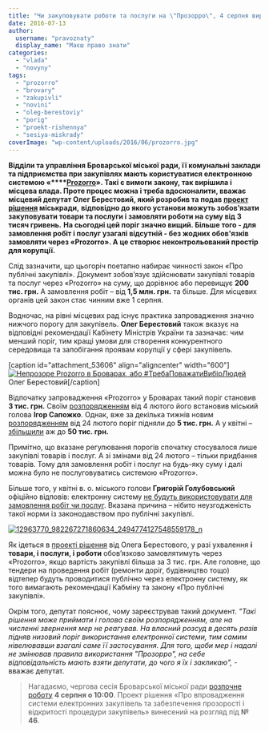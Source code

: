```yaml
---
title: "Чи закуповувати роботи та послуги на \"Прозорро\", 4 серпня вирішать броварські депутати"
date: 2016-07-13
author: 
  username: "pravoznaty"
  display_name: "Маєш право знати"
categories: 
  - "vlada"
  - "novyny"
tags: 
  - "prozorro"
  - "brovary"
  - "zakupivli"
  - "novini"
  - "oleg-berestoviy"
  - "porig"
  - "proekt-rishennya"
  - "sesiya-miskrady"
coverImage: "wp-content/uploads/2016/06/prozorro.jpg"
---
```


**Відділи та управління Броварської міської ради, її комунальні заклади та підприємства при закупівлях мають користуватися електронною системою «****[Prozorro](https://mpz.brovary.org/systema-prozorro-yak-bez-vidkativ-zaroblyaty-na-derzhavnomu-tenderi/)». Такі є вимоги закону, так вирішила і місцева влада. Проте процес можна і треба вдосконалити, вважає місцевий депутат Олег Берестовий, який розробив та подав [проект рішення](https://brovary.kiev.ua/proekt-r%D1%96shen-m%D1%96sko%D1%97-radi-pro-vprovadzhennya-sistemi-elektronnikh-zakup%D1%96vel-ta-zabezpechennya-prozor) міськради,** **відповідно до якого установи можуть зобов’язати закуповувати товари та послуги і замовляти роботи на суму від 3 тисяч гривень.** **На сьогодні цей поріг значно вищий. Більше того - для замовлення робіт і послуг узагалі відсутній - без жодних обов'язків замовляти через «**Prozorro»**. А це створює неконтрольований простір для корупції.**

Слід зазначити, що цьогоріч поетапно набирає чинності закон «Про публічні закупівлі». Документ зобов’язує здійснювати закупівлі товарів та послуг через «Prozorro» на суму, що дорівнює або перевищує **200 тис. грн.** А замовлення робіт – від **1,5 млн. грн.** та більше. Для місцевих органів цей закон стає чинним вже 1 серпня.

Водночас, на рівні місцевих рад існує практика запровадження значно нижчого порогу для закупівель. **Олег Берестовий** також вказує на відповідні рекомендації Кабінету Міністрів України та зазначає: чим менший поріг, тим кращі умови для створення конкурентного середовища та запобігання проявам корупції у сфері закупівель.

\[caption id="attachment\_53606" align="aligncenter" width="600"\][![Непрозоре Prozorro в Броварах, або #ТребаПоважатиВибірЛюдей](https://mpz.brovary.org/wp-content/uploads/2016/03/neprozore-prozorro-v-brovarah-ab.jpg)](https://mpz.brovary.org/wp-content/uploads/2016/03/neprozore-prozorro-v-brovarah-ab.jpg) Олег Берестовий\[/caption\]

Відпочатку запровадження «Prozorro» у Броварах такий поріг становив **3 тис. грн.** Своїм [розпорядженням](https://brovary.kiev.ua/rozporyadzhennya-m%D1%96skogo-golovi-v%D1%96d-04022016-%E2%84%96-26-od-pro-vprovadzhennya-ta-ekspluatats%D1%96yu-v-m%D1%96st%D1%96-br) від 4 лютого його встановив міський голова **Ігор Сапожко**. Однак, вже за декілька тижнів новим [розпорядженням](https://docs.brovary.org/p34808/24.02.2016/41) від 24 лютого поріг підняли до **5 тис. грн.** А у квітні – [збільшили](https://brovary.kiev.ua/rozporyadzhennya-m%D1%96skogo-golovi-v%D1%96d-05042015%E2%84%9679-odpro-vnesennya-zm%D1%96n-v-dodatok-rozporyadzhennya-m%D1%96sk) аж до **50 тис. грн.**

Примітно, що вказане регулювання порогів спочатку стосувалося лише закупівлі товарів і послуг. А зі змінами від 24 лютого – тільки придбання товарів. Тому для замовлення робіт і послуг на будь-яку суму і далі можна було не послуговуватись системою «Prozorro».

Більше того, у квітні в. о. міського голови **Григорій Голубовський** офіційно відповів: електронну систему [не будуть використовувати для замовлення робіт чи послуг](https://mpz.brovary.org/brovarska-meriya-ne-hoche-kupuvaty-poslugy-cherez-systemu-prozorro/). Вказана причина – нібито неузгодженість такої норми із законодавством про публічні закупівлі.

[![12963770_982267271860634_2494774127548559178_n](https://mpz.brovary.org/wp-content/uploads/2016/04/12963770_982267271860634_2494774127548559178_n.jpg)](https://mpz.brovary.org/wp-content/uploads/2016/04/12963770_982267271860634_2494774127548559178_n.jpg)

Як ідеться в [проекті рішення](https://brovary.kiev.ua/proekt-r%D1%96shen-m%D1%96sko%D1%97-radi-pro-vprovadzhennya-sistemi-elektronnikh-zakup%D1%96vel-ta-zabezpechennya-prozor) від Олега Берестового, у разі ухвалення **і товари, і послуги, і роботи** обов’язково замовлятимуть через «Prozorro», якщо вартість закупівлі більша за 3 тис. грн. Але головне, що тендери на проведення робіт (ремонти доріг, будівництво тощо) відтепер будуть проводитися публічно через електронну систему, як того вимагають рекомендації Кабміну та закону «Про публічні закупівлі».

Окрім того, депутат пояснює, чому зареєстрував такий документ. _"Такі рішення може приймати і голова своїм розпорядженням, але на численні звернення мер не реагував. На власний розсуд в десять разів підняв низовий поріг використання електронної системи, тим самим нівелювавши взагалі саме її застосування. Для того, щоби мер і надалі не змінював правила використання "Прозорро", на себе відповідальність мають взяти депутати, до чого я їх і закликаю",_ - вважає депутат.

> Нагадаємо, чергова сесія Броварської міської ради [розпочне роботу](https://mpz.brovary.org/anons-4-serpnya-vidbudetsya-chergova-sesiya-brovarskoyi-miskoyi-rady/) **4 серпня о 10:00**. Проект рішення «Про впровадження системи електронних закупівель та забезпечення прозорості і відкритості процедури закупівель» винесений на розгляд під **№ 46**.
